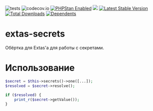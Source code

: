 ![tests](https://github.com/jeyroik/extas-secrets/workflows/PHP%20Composer/badge.svg?branch=master&event=push)
![codecov.io](https://codecov.io/gh/jeyroik/extas-secrets/coverage.svg?branch=master)
<a href="https://github.com/phpstan/phpstan"><img src="https://img.shields.io/badge/PHPStan-enabled-brightgreen.svg?style=flat" alt="PHPStan Enabled"></a> 
<a href="https://codeclimate.com/github/jeyroik/extas-secrets/maintainability"><img src="https://api.codeclimate.com/v1/badges/399bab47adf2c050f3de/maintainability" /></a>
[![Latest Stable Version](https://poser.pugx.org/jeyroik/extas-secrets/v)](//packagist.org/packages/jeyroik/extas-q-crawlers)
[![Total Downloads](https://poser.pugx.org/jeyroik/extas-secrets/downloads)](//packagist.org/packages/jeyroik/extas-q-crawlers)
[![Dependents](https://poser.pugx.org/jeyroik/extas-secrets/dependents)](//packagist.org/packages/jeyroik/extas-q-crawlers)


# extas-secrets

Обёртка для Extas'a для работы с секретами.

# Использование

```php
$secret = $this->secrets()->one([...]);
$resolved = $secret->resolve();

if ($resolved) {
    print_r($secret->getValue());
}
```
